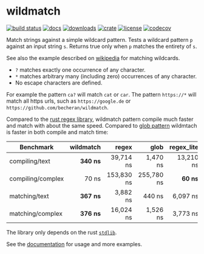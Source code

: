 # wildmatch

[![build status](https://github.com/becheran/wildmatch/workflows/Build/badge.svg)](https://github.com/becheran/wildmatch/actions?workflow=Build)
[![docs](https://docs.rs/wildmatch/badge.svg)](https://docs.rs/wildmatch)
[![downloads](https://img.shields.io/crates/v/wildmatch.svg?color=orange)](https://crates.io/crates/wildmatch)
[![crate](https://badgen.net/crates/d/wildmatch)](https://crates.io/crates/wildmatch)
[![license](https://img.shields.io/badge/License-MIT-yellow.svg)](https://opensource.org/licenses/MIT)
[![codecov](https://img.shields.io/codecov/c/github/becheran/wildmatch/master)](https://codecov.io/gh/becheran/wildmatch)

Match strings against a simple wildcard pattern. Tests a wildcard pattern `p` against an input string `s`. Returns true only when `p` matches the entirety of `s`.

See also the example described on [wikipedia](https://en.wikipedia.org/wiki/Matching_wildcards) for matching wildcards.

- `?` matches exactly one occurrence of any character.
- `*` matches arbitrary many (including zero) occurrences of any character.
- No escape characters are defined.

For example the pattern `ca?` will match `cat` or `car`. The pattern `https://*` will match all https urls, such as `https://google.de` or `https://github.com/becheran/wildmatch`.

Compared to the [rust regex library](https://crates.io/crates/regex), wildmatch pattern compile much faster and match with about the same speed. Compared to [glob pattern](https://docs.rs/glob/0.3.0/glob/struct.Pattern.html) wildmtach is faster in both compile and match time:

| Benchmark         | wildmatch     | regex      | glob           | regex_lite
| ----              | ------------: | ---------: | -------------: | ---------: |
| compiling/text    |    **340 ns** |  39,714 ns |   1,470 ns     | 13,210 ns
| compiling/complex |     70 ns     | 153,830 ns | 255,780 ns     | **60 ns**
| matching/text     |    **367 ns** |   3,882 ns |     440 ns     | 6,097 ns
| matching/complex  |    **376 ns** |  16,024 ns |   1,526 ns     | 3,773 ns

The library only depends on the rust [`stdlib`](https://doc.rust-lang.org/std/).

See the [documentation](https://docs.rs/wildmatch) for usage and more examples.
